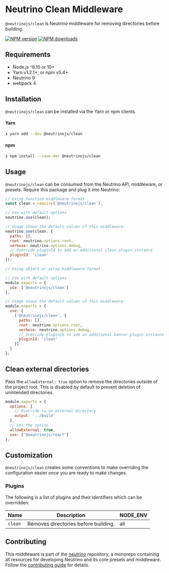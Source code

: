 # Neutrino Clean Middleware

`@neutrinojs/clean` is Neutrino middleware for removing directories before building.

[![NPM version][npm-image]][npm-url]
[![NPM downloads][npm-downloads]][npm-url]

## Requirements

- Node.js ^8.10 or 10+
- Yarn v1.2.1+, or npm v5.4+
- Neutrino 9
- webpack 4

## Installation

`@neutrinojs/clean` can be installed via the Yarn or npm clients.

#### Yarn

```bash
❯ yarn add --dev @neutrinojs/clean
```

#### npm

```bash
❯ npm install --save-dev @neutrinojs/clean
```

## Usage

`@neutrinojs/clean` can be consumed from the Neutrino API, middleware, or presets. Require this package
and plug it into Neutrino:

```js
// Using function middleware format
const clean = require('@neutrinojs/clean');

// Use with default options
neutrino.use(clean);

// Usage shows the default values of this middleware:
neutrino.use(clean, {
  paths: [],
  root: neutrino.options.root,
  verbose: neutrino.options.debug,
  // Override pluginId to add an additional clean plugin instance
  pluginId: 'clean'
});
```

```js
// Using object or array middleware format

// Use with default options
module.exports = {
  use: ['@neutrinojs/clean']
};

// Usage shows the default values of this middleware:
module.exports = {
  use: [
    ['@neutrinojs/clean', {
      paths: [],
      root: neutrino.options.root,
      verbose: neutrino.options.debug,
      // Override pluginId to add an additional banner plugin instance
      pluginId: 'clean'
    }]
  ]
};
```

## Clean external directories

Pass the `allowExternal: true` option to remove the directories outside of the project root. This is disabled by default to prevent deletion of unintended directories.

```js
module.exports = {
  options: {
    // Override to an external directory
    output: '../build'
  },
  // Set the option
  allowExternal: true,
  use: ['@neutrinojs/react']
};
```

## Customization

`@neutrinojs/clean` creates some conventions to make overriding the configuration easier once you are ready to
make changes.

### Plugins

The following is a list of plugins and their identifiers which can be overridden:

| Name | Description | NODE_ENV |
| --- | --- | --- |
| `clean` | Removes directories before building. | all |

## Contributing

This middleware is part of the [neutrino](https://github.com/neutrinojs/neutrino) repository, a monorepo
containing all resources for developing Neutrino and its core presets and middleware. Follow the
[contributing guide](https://neutrinojs.org/contributing/) for details.

[npm-image]: https://img.shields.io/npm/v/@neutrinojs/clean.svg
[npm-downloads]: https://img.shields.io/npm/dt/@neutrinojs/clean.svg
[npm-url]: https://www.npmjs.com/package/@neutrinojs/clean
